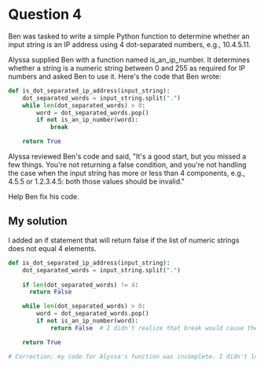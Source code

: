 # Question 4
Ben was tasked to write a simple Python function to determine whether an input string is an IP address using 4 dot-separated numbers, e.g., 10.4.5.11.

Alyssa supplied Ben with a function named is_an_ip_number. It determines whether a string is a numeric string between 0 and 255 as required for IP numbers and asked Ben to use it. Here's the code that Ben wrote:

```python
def is_dot_separated_ip_address(input_string):
    dot_separated_words = input_string.split(".")
    while len(dot_separated_words) > 0:
        word = dot_separated_words.pop()
        if not is_an_ip_number(word):
            break

    return True
```

Alyssa reviewed Ben's code and said, "It's a good start, but you missed a few things. You're not returning a false condition, and you're not handling the case when the input string has more or less than 4 components, e.g., 4.5.5 or 1.2.3.4.5: both those values should be invalid."

Help Ben fix his code.

## My solution
I added an if statement that will return false if the list of numeric strings does not equal 4 elements.

```python
def is_dot_separated_ip_address(input_string):
    dot_separated_words = input_string.split(".")
    
    if len(dot_separated_words) != 4:
      return False

    while len(dot_separated_words) > 0:
        word = dot_separated_words.pop()
        if not is_an_ip_number(word):
            return False  # I didn't realize that break would cause the returned value to be True even if an invalid value was flagged

    return True

# Correction: my code for Alyssa's function was incomplete. I didn't look at the helpful code until after committing my first attempt at this exercise.
```